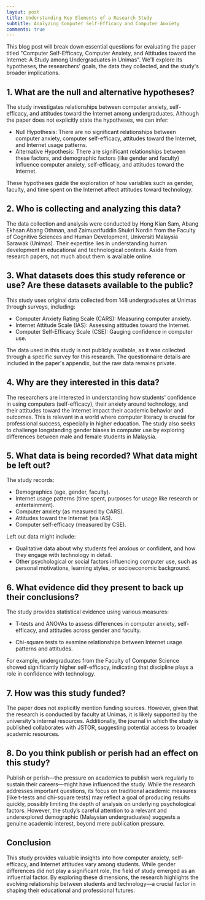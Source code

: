 ```yaml
---
layout: post
title: Understanding Key Elements of a Research Study
subtitle: Analyzing Computer Self-Efficacy and Computer Anxiety
comments: true
---
```


This blog post will break down essential questions for evaluating the paper titled "Computer Self-Efficacy, Computer Anxiety, and Attitudes toward the Internet: A Study among Undergraduates in Unimas". We'll explore its hypotheses, the researchers' goals, the data they collected, and the study's broader implications.

## 1. What are the null and alternative hypotheses?

The study investigates relationships between computer anxiety, self-efficacy, and attitudes toward the Internet among undergraduates. Although the paper does not explicitly state the hypotheses, we can infer:

- Null Hypothesis: There are no significant relationships between computer anxiety, computer self-efficacy, attitudes toward the Internet, and Internet usage patterns.
- Alternative Hypothesis: There are significant relationships between these factors, and demographic factors (like gender and faculty) influence computer anxiety, self-efficacy, and attitudes toward the Internet.

These hypotheses guide the exploration of how variables such as gender, faculty, and time spent on the Internet affect attitudes toward technology.
## 2. Who is collecting and analyzing this data?

The data collection and analysis were conducted by Hong Kian Sam, Abang Ekhsan Abang Othman, and Zaimuarifuddin Shukri Nordin from the Faculty of Cognitive Sciences and Human Development, Universiti Malaysia Sarawak (Unimas). Their expertise lies in understanding human development in educational and technological contexts. Aside from research papers, not much about them is available online.

## 3. What datasets does this study reference or use? Are these datasets available to the public?

This study uses original data collected from 148 undergraduates at Unimas through surveys, including:

- Computer Anxiety Rating Scale (CARS): Measuring computer anxiety.
- Internet Attitude Scale (IAS): Assessing attitudes toward the Internet.
- Computer Self-Efficacy Scale (CSE): Gauging confidence in computer use​.

The data used in this study is not publicly available, as it was collected through a specific survey for this research. The questionnaire details are included in the paper's appendix, but the raw data remains private.

## 4. Why are they interested in this data?

The researchers are interested in understanding how students' confidence in using computers (self-efficacy), their anxiety around technology, and their attitudes toward the Internet impact their academic behavior and outcomes. This is relevant in a world where computer literacy is crucial for professional success, especially in higher education. The study also seeks to challenge longstanding gender biases in computer use by exploring differences between male and female students in Malaysia.

## 5. What data is being recorded? What data might be left out?

The study records:

- Demographics (age, gender, faculty).
- Internet usage patterns (time spent, purposes for usage like research or entertainment).
- Computer anxiety (as measured by CARS).
- Attitudes toward the Internet (via IAS).
- Computer self-efficacy (measured by CSE).

Left out data might include:

- Qualitative data about why students feel anxious or confident, and how they engage with technology in detail.
- Other psychological or social factors influencing computer use, such as personal motivations, learning styles, or socioeconomic background.

## 6. What evidence did they present to back up their conclusions?

The study provides statistical evidence using various measures:

- T-tests and ANOVAs to assess differences in computer anxiety, self-efficacy, and attitudes across gender and faculty.

- Chi-square tests to examine relationships between Internet usage patterns and attitudes.

For example, undergraduates from the Faculty of Computer Science showed significantly higher self-efficacy, indicating that discipline plays a role in confidence with technology​.

## 7. How was this study funded?

The paper does not explicitly mention funding sources. However, given that the research is conducted by faculty at Unimas, it is likely supported by the university's internal resources. Additionally, the journal in which the study is published collaborates with JSTOR, suggesting potential access to broader academic resources.

## 8. Do you think publish or perish had an effect on this study?

Publish or perish—the pressure on academics to publish work regularly to sustain their careers—might have influenced the study. While the research addresses important questions, its focus on traditional academic measures (like t-tests and chi-square tests) may reflect a goal of producing results quickly, possibly limiting the depth of analysis on underlying psychological factors. However, the study’s careful attention to a relevant and underexplored demographic (Malaysian undergraduates) suggests a genuine academic interest, beyond mere publication pressure.

## Conclusion

This study provides valuable insights into how computer anxiety, self-efficacy, and Internet attitudes vary among students. While gender differences did not play a significant role, the field of study emerged as an influential factor. By exploring these dimensions, the research highlights the evolving relationship between students and technology—a crucial factor in shaping their educational and professional futures.